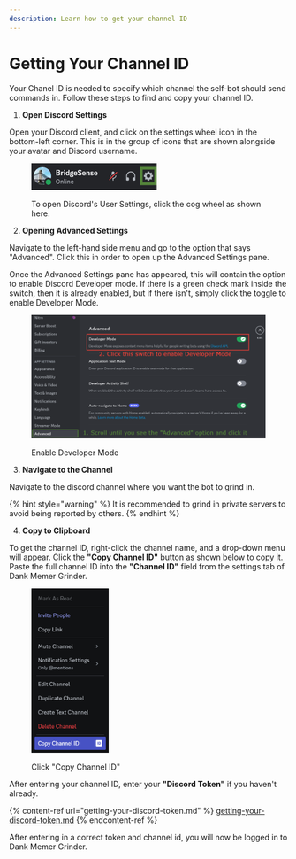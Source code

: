 ```yaml
---
description: Learn how to get your channel ID
---
```


# Getting Your Channel ID

Your Chanel ID is needed to specify which channel the self-bot should send commands in. Follow these steps to find and copy your channel ID.

1. **Open Discord Settings**

Open your Discord client, and click on the settings wheel icon in the bottom-left corner. This is in the group of icons that are shown alongside your avatar and Discord username.

<figure><img src="../.gitbook/assets/settings_button.png" alt=""><figcaption><p>To open Discord's User Settings, click the cog wheel as shown here.</p></figcaption></figure>

2. **Opening Advanced Settings**

Navigate to the left-hand side menu and go to the option that says "Advanced". Click this in order to open up the Advanced Settings pane.

Once the Advanced Settings pane has appeared, this will contain the option to enable Discord Developer mode. If there is a green check mark inside the switch, then it is already enabled, but if there isn't, simply click the toggle to enable Developer Mode.

<figure><img src="../.gitbook/assets/advanced settings.png" alt=""><figcaption><p>Enable Developer Mode</p></figcaption></figure>

3. **Navigate to the Channel**

Navigate to the discord channel where you want the bot to grind in.

{% hint style="warning" %}
It is recommended to grind in private servers to avoid being reported by others.
{% endhint %}

4. **Copy to Clipboard**

To get the channel ID, right-click the channel name, and a drop-down menu will appear. Click the **"Copy Channel ID"** button as shown below to copy it. Paste the full channel ID into the **"Channel ID"** field from the settings tab of Dank Memer Grinder.

<figure><img src="../.gitbook/assets/copy channel id.png" alt="" width="140"><figcaption><p>Click "Copy Channel ID"</p></figcaption></figure>

After entering your channel ID, enter your **"Discord Token"** if you haven't already.

{% content-ref url="getting-your-discord-token.md" %}
[getting-your-discord-token.md](getting-your-discord-token.md)
{% endcontent-ref %}

After entering in a correct token and channel id, you will now be logged in to Dank Memer Grinder.
